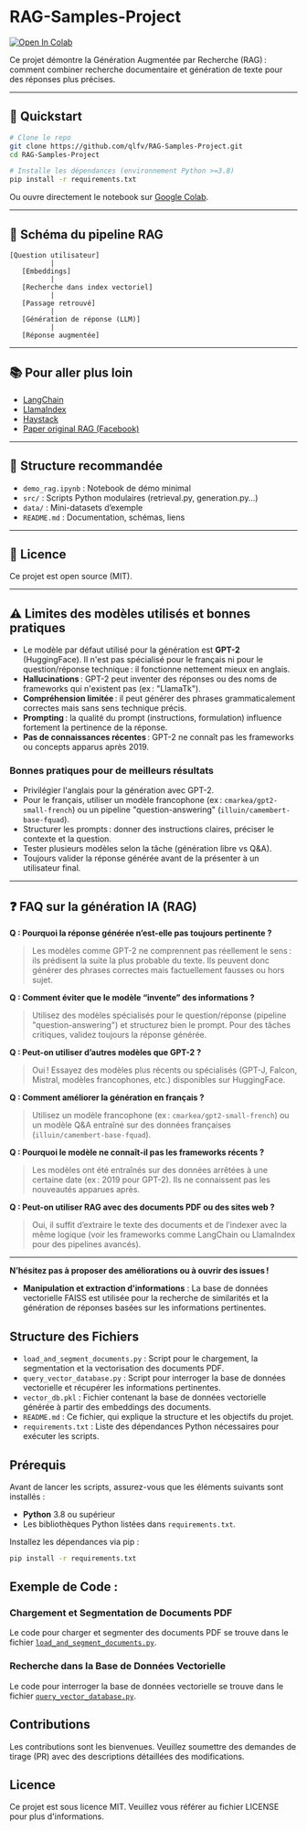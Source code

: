# RAG-Samples-Project

[![Open In Colab](https://colab.research.google.com/assets/colab-badge.svg)](https://colab.research.google.com/github/qlfv/RAG-Samples-Project/blob/main/demo_rag.ipynb)

Ce projet démontre la Génération Augmentée par Recherche (RAG) : comment combiner recherche documentaire et génération de texte pour des réponses plus précises.

---

## 🚀 Quickstart

```bash
# Clone le repo
git clone https://github.com/qlfv/RAG-Samples-Project.git
cd RAG-Samples-Project

# Installe les dépendances (environnement Python >=3.8)
pip install -r requirements.txt
```

Ou ouvre directement le notebook sur [Google Colab](https://colab.research.google.com/github/qlfv/RAG-Samples-Project/blob/main/demo_rag.ipynb).

---

## 🧠 Schéma du pipeline RAG

```
[Question utilisateur]
          |
   [Embeddings]
          |
   [Recherche dans index vectoriel]
          |
   [Passage retrouvé]
          |
   [Génération de réponse (LLM)]
          |
   [Réponse augmentée]
```

---

## 📚 Pour aller plus loin

- [LangChain](https://python.langchain.com/)
- [LlamaIndex](https://www.llamaindex.ai/)
- [Haystack](https://haystack.deepset.ai/)
- [Paper original RAG (Facebook)](https://arxiv.org/abs/2005.11401)

---

## 📂 Structure recommandée

- `demo_rag.ipynb` : Notebook de démo minimal
- `src/` : Scripts Python modulaires (retrieval.py, generation.py…)
- `data/` : Mini-datasets d’exemple
- `README.md` : Documentation, schémas, liens

---

## 📝 Licence

Ce projet est open source (MIT).

---

## ⚠️ Limites des modèles utilisés et bonnes pratiques

- Le modèle par défaut utilisé pour la génération est **GPT-2** (HuggingFace). Il n'est pas spécialisé pour le français ni pour le question/réponse technique : il fonctionne nettement mieux en anglais.
- **Hallucinations** : GPT-2 peut inventer des réponses ou des noms de frameworks qui n'existent pas (ex : "LlamaTk").
- **Compréhension limitée** : il peut générer des phrases grammaticalement correctes mais sans sens technique précis.
- **Prompting** : la qualité du prompt (instructions, formulation) influence fortement la pertinence de la réponse.
- **Pas de connaissances récentes** : GPT-2 ne connaît pas les frameworks ou concepts apparus après 2019.

### Bonnes pratiques pour de meilleurs résultats

- Privilégier l'anglais pour la génération avec GPT-2.
- Pour le français, utiliser un modèle francophone (ex : `cmarkea/gpt2-small-french`) ou un pipeline "question-answering" (`illuin/camembert-base-fquad`).
- Structurer les prompts : donner des instructions claires, préciser le contexte et la question.
- Tester plusieurs modèles selon la tâche (génération libre vs Q&A).
- Toujours valider la réponse générée avant de la présenter à un utilisateur final.

---

## ❓ FAQ sur la génération IA (RAG)

**Q : Pourquoi la réponse générée n’est-elle pas toujours pertinente ?**
> Les modèles comme GPT-2 ne comprennent pas réellement le sens : ils prédisent la suite la plus probable du texte. Ils peuvent donc générer des phrases correctes mais factuellement fausses ou hors sujet.

**Q : Comment éviter que le modèle “invente” des informations ?**
> Utilisez des modèles spécialisés pour le question/réponse (pipeline "question-answering") et structurez bien le prompt. Pour des tâches critiques, validez toujours la réponse générée.

**Q : Peut-on utiliser d’autres modèles que GPT-2 ?**
> Oui ! Essayez des modèles plus récents ou spécialisés (GPT-J, Falcon, Mistral, modèles francophones, etc.) disponibles sur HuggingFace.

**Q : Comment améliorer la génération en français ?**
> Utilisez un modèle francophone (ex : `cmarkea/gpt2-small-french`) ou un modèle Q&A entraîné sur des données françaises (`illuin/camembert-base-fquad`).

**Q : Pourquoi le modèle ne connaît-il pas les frameworks récents ?**
> Les modèles ont été entraînés sur des données arrêtées à une certaine date (ex : 2019 pour GPT-2). Ils ne connaissent pas les nouveautés apparues après.

**Q : Peut-on utiliser RAG avec des documents PDF ou des sites web ?**
> Oui, il suffit d’extraire le texte des documents et de l’indexer avec la même logique (voir les frameworks comme LangChain ou LlamaIndex pour des pipelines avancés).

---

**N’hésitez pas à proposer des améliorations ou à ouvrir des issues !**
- **Manipulation et extraction d'informations** : La base de données vectorielle FAISS est utilisée pour la recherche de similarités et la génération de réponses basées sur les informations pertinentes.

## Structure des Fichiers

- `load_and_segment_documents.py` : Script pour le chargement, la segmentation et la vectorisation des documents PDF.
- `query_vector_database.py` : Script pour interroger la base de données vectorielle et récupérer les informations pertinentes.
- `vector_db.pkl` : Fichier contenant la base de données vectorielle générée à partir des embeddings des documents.
- `README.md` : Ce fichier, qui explique la structure et les objectifs du projet.
- `requirements.txt` : Liste des dépendances Python nécessaires pour exécuter les scripts.

## Prérequis

Avant de lancer les scripts, assurez-vous que les éléments suivants sont installés :

- **Python** 3.8 ou supérieur
- Les bibliothèques Python listées dans `requirements.txt`.

Installez les dépendances via pip :

```bash
pip install -r requirements.txt
```

## Exemple de Code :

### Chargement et Segmentation de Documents PDF

Le code pour charger et segmenter des documents PDF se trouve dans le fichier [`load_and_segment_documents.py`](./load_and_segment_documents.py).

### Recherche dans la Base de Données Vectorielle

Le code pour interroger la base de données vectorielle se trouve dans le fichier [`query_vector_database.py`](./query_vector_database.py).

## Contributions

Les contributions sont les bienvenues. Veuillez soumettre des demandes de tirage (PR) avec des descriptions détaillées des modifications.

## Licence

Ce projet est sous licence MIT. Veuillez vous référer au fichier LICENSE pour plus d'informations.

